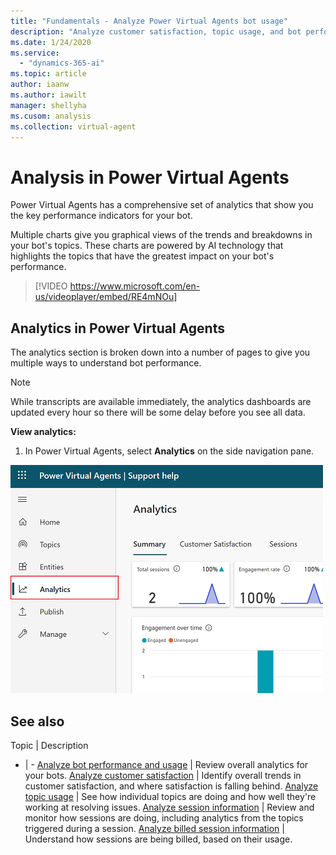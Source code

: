 ```yaml
---
title: "Fundamentals - Analyze Power Virtual Agents bot usage"
description: "Analyze customer satisfaction, topic usage, and bot performance in Power Virtual Agents."
ms.date: 1/24/2020
ms.service:
  - "dynamics-365-ai"
ms.topic: article
author: iaanw
ms.author: iawilt
manager: shellyha
ms.cusom: analysis
ms.collection: virtual-agent
---
```


# Analysis in Power Virtual Agents

Power Virtual Agents has a comprehensive set of analytics that show you the key performance indicators for your bot.

Multiple charts give you graphical views of the trends and breakdowns in your bot's topics. These charts are powered by AI technology that highlights the topics that have the greatest impact on your bot's performance.
       
       
>
> [!VIDEO https://www.microsoft.com/en-us/videoplayer/embed/RE4mNOu]
>

## Analytics in Power Virtual Agents

The analytics section is broken down into a number of pages to give you multiple ways to understand bot performance.

>[!NOTE]
>While transcripts are available immediately, the analytics dashboards are updated every hour so there will be some delay before you see all data.

**View analytics:**

1. In Power Virtual Agents, select **Analytics** on the side navigation pane.

![](media/analytics-open.png)

## See also


Topic | Description
- | -
[Analyze bot performance and usage](analytics-summary.md) | Review overall analytics for your bots.
[Analyze customer satisfaction](analytics-csat.md) | Identify overall trends in customer satisfaction, and where satisfaction is falling behind.
[Analyze topic usage](analytics-topic-details.md) | See how individual topics are doing and how well they're working at resolving issues.
[Analyze session information](analytics-sessions.md) | Review and monitor how sessions are doing, including analytics from the topics triggered during a session.
[Analyze billed session information](analytics-billed-sessions.md) | Understand how sessions are being billed, based on their usage.